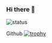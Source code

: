 ### Hi there 👋

![status](https://github-readme-stats.vercel.app/api?username=KAB8345&show_icons=true&theme=radical)

<!--
**KAB8345/KAB8345** is a ✨ _special_ ✨ repository because its `README.md` (this file) appears on your GitHub profile.

Here are some ideas to get you started:

- 🔭 I’m currently working on ...
- 🌱 I’m currently learning ...
- 👯 I’m looking to collaborate on ...
- 🤔 I’m looking for help with ...
- 💬 Ask me about ...
- 📫 How to reach me: ...
- 😄 Pronouns: ...
- ⚡ Fun fact: ...
-->
Github
[![trophy](https://github-profile-trophy.vercel.app/?username=ryo-ma)](https://github.com/ryo-ma/github-profile-trophy)

